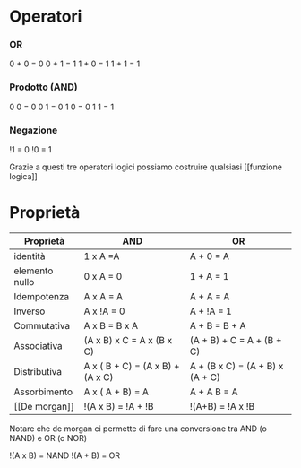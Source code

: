 # Operatori

### OR
0 + 0 = 0
0 + 1 = 1
1 + 0 = 1
1 + 1 = 1

### Prodotto (AND)

0 0 = 0
0 1 = 0
1 0 = 0
1 1 = 1

### Negazione
!1 = 0
!0 = 1

Grazie a questi tre operatori logici possiamo costruire qualsiasi [[funzione logica]]

# Proprietà
Proprietà | AND | OR
--- | --- | ---
identità | 1 x A =A | A + 0 = A
elemento nullo | 0 x A = 0 | 1 + A = 1
Idempotenza | A x A = A | A + A = A
Inverso | A x !A = 0 | A + !A = 1
Commutativa | A x B = B x A | A + B = B + A
Associativa | (A x B) x C = A x (B x C) | (A + B) + C = A + (B + C)
Distributiva | A x ( B + C) = (A x B) + (A x C) | A + (B x C) = (A + B) x (A + C)
Assorbimento | A x ( A + B) = A | A + A B = A
[[De morgan]] | !(A x B) = !A + !B | !(A+B) = !A x !B

Notare che de morgan ci permette di fare una conversione tra AND (o NAND) e OR (o NOR)

!(A x B) = NAND
!(A + B) = OR
